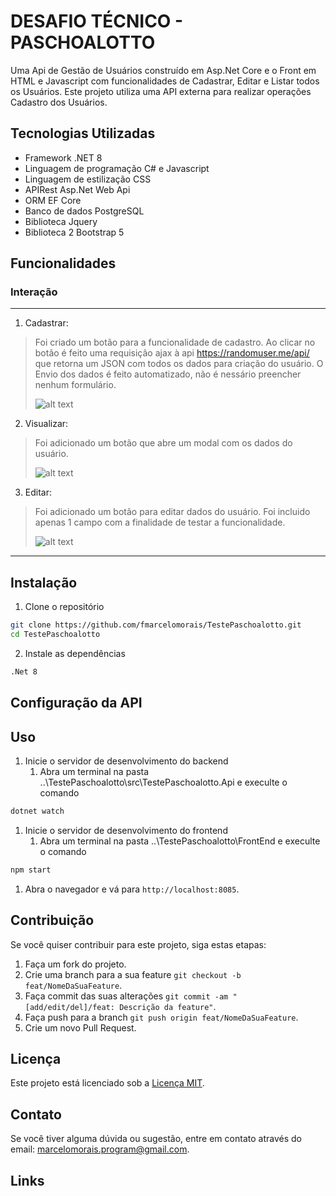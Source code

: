 ﻿# DESAFIO TÉCNICO - PASCHOALOTTO

Uma Api de Gestão de Usuários construído em Asp.Net Core e o Front em HTML e Javascript
com funcionalidades de Cadastrar, Editar e Listar todos os Usuários. Este projeto utiliza uma API externa para realizar operações Cadastro dos Usuários.


## Tecnologias Utilizadas

- Framework .NET 8
- Linguagem de programação C# e Javascript
- Linguagem de estilização CSS
- APIRest Asp.Net Web Api
- ORM EF Core
- Banco de dados PostgreSQL
- Biblioteca Jquery
- Biblioteca 2 Bootstrap 5


## Funcionalidades

### Interação

---

1. Cadastrar:
> Foi criado um botão para a funcionalidade de cadastro.
> Ao clicar no botão é feito uma requisição ajax à api https://randomuser.me/api/ que retorna  um JSON com todos os dados para criação do usuário.
> O Envio dos dados é feito automatizado, não é nessário preencher nenhum formulário.
>
> ![alt text](image-1.png)

2. Visualizar: 
> Foi adicionado um botão que abre um modal com os dados do usuário.
>
> ![alt text](image-2.png)


3. Editar: 
> Foi adicionado um botão para editar dados do usuário.
> Foi incluido apenas 1 campo com a finalidade de testar a funcionalidade.
>
> ![alt text](image-3.png)

---

## Instalação

1. Clone o repositório
```bash
git clone https://github.com/fmarcelomorais/TestePaschoalotto.git
cd TestePaschoalotto
```

2. Instale as dependências
```bash
.Net 8
```


## Configuração da API

## Uso

1. Inicie o servidor de desenvolvimento do backend
   1. Abra um terminal na pasta ..\TestePaschoalotto\src\TestePaschoalotto.Api e execulte o comando
```bash
dotnet watch
```
1. Inicie o servidor de desenvolvimento do frontend
   1. Abra um terminal na pasta ..\TestePaschoalotto\FrontEnd e execulte o comando
```bash
npm start
```

1. Abra o navegador e vá para `http://localhost:8085`.

## Contribuição

Se você quiser contribuir para este projeto, siga estas etapas:

1. Faça um fork do projeto.
2. Crie uma branch para a sua feature `git checkout -b feat/NomeDaSuaFeature`.
3. Faça commit das suas alterações `git commit -am "[add/edit/del]/feat: Descrição da feature"`.
4. Faça push para a branch `git push origin feat/NomeDaSuaFeature`.
5. Crie um novo Pull Request.


## Licença

Este projeto está licenciado sob a [Licença MIT](link-para-a-licenca).


## Contato

Se você tiver alguma dúvida ou sugestão, entre em contato através 
do email: [marcelomorais.program@gmail.com](mailto:marcelomorais.program@gmail.com).

## Links

